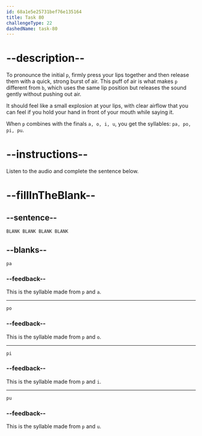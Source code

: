 ```yaml
---
id: 68a1e5e25731bef76e135164
title: Task 80
challengeType: 22
dashedName: task-80
---
```


<!-- (Audio) A: pa, po, pi, pu -->

# --description--

To pronounce the initial `p`, firmly press your lips together and then release them with a quick, strong burst of air. This puff of air is what makes `p` different from `b`, which uses the same lip position but releases the sound gently without pushing out air.

It should feel like a small explosion at your lips, with clear airflow that you can feel if you hold your hand in front of your mouth while saying it.

When `p` combines with the finals `a, o, i, u`, you get the syllables: `pa, po, pi, pu`.

# --instructions--

Listen to the audio and complete the sentence below.

# --fillInTheBlank--

## --sentence--

`BLANK BLANK BLANK BLANK`

## --blanks--

`pa`

### --feedback--

This is the syllable made from `p` and `a`.

---

`po`

### --feedback--

This is the syllable made from `p` and `o`.

---

`pi`

### --feedback--

This is the syllable made from `p` and `i`.

---

`pu`

### --feedback--

This is the syllable made from `p` and `u`.
